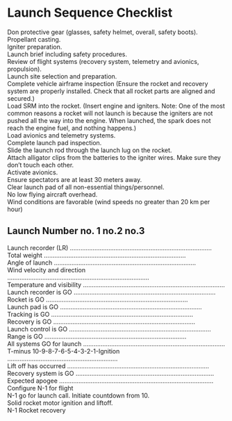 # Launch Sequence Checklist
Don protective gear (glasses, safety helmet, overall, safety boots).  
Propellant casting.  
Igniter preparation.  
Launch brief including safety procedures.  
Review of flight systems (recovery system, telemetry and avionics, propulsion).  
Launch site selection and preparation.  
Complete vehicle airframe inspection (Ensure the rocket and recovery system are properly installed. Check that all rocket parts are aligned and secured.)  
Load SRM into the rocket. (Insert engine and igniters. Note: One of the most common reasons a rocket will not launch is because the igniters are not pushed all the way into the engine. When launched, the spark does not reach the engine fuel, and nothing happens.)  
Load avionics and telemetry systems.  
Complete launch pad inspection.  
Slide the launch rod through the launch lug on the rocket.  
Attach alligator clips from the batteries to the igniter wires. Make sure they don’t touch each other.  
Activate avionics.  
Ensure spectators are at least 30 meters away.  
Clear launch pad of all non-essential things/personnel.  
No low flying aircraft overhead.  
Wind conditions are favorable (wind speeds no greater than 20 km per hour)  

## Launch Number			no. 1			no.2 			no.3  
Launch recorder (LR)		………………………………………………………………………  
Total weight			………………………………………………………………………  
Angle of launch		………………………………………………………………………  
Wind velocity and direction	………………………………………………………………………  
Temperature and visibility	………………………………………………………………………  
Launch recorder is GO	………………………………………………………………………  
Rocket is GO			………………………………………………………………………  
Launch pad is GO		………………………………………………………………………  
Tracking is GO		………………………………………………………………………  
Recovery is GO		………………………………………………………………………  
Launch control is GO		………………………………………………………………………  
Range is GO			………………………………………………………………………  
All systems GO for launch	………………………………………………………………………  
T-minus 10-9-8-7-6-5-4-3-2-1-Ignition	………………………………………………………  
Lift off has occurred		………………………………………………………………………  
Recovery system is GO	…………………………………………………………………….  
Expected apogee		……………………………………………………............................  
Configure N-1 for flight  
N-1 go for launch call. Initiate countdown from 10.  
Solid rocket motor ignition and liftoff.  
N-1 Rocket recovery  
